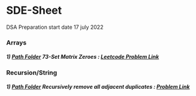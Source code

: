 # SDE-Sheet
DSA Preparation start date 17 july 2022
### Arrays
 ##### 1) [ Path Folder](https://github.com/rambhajansonti/SDE-Sheet/tree/master/Array-Day1/Set%20Matrix%20Zeroes-1) 73-Set Matrix Zeroes : [Leetcode Problem Link](https://leetcode.com/problems/set-matrix-zeroes/) 
 
### Recursion/String
 ##### 1) [ Path Folder](https://practice.geeksforgeeks.org/problems/recursively-remove-all-adjacent-duplicates0744/1)  Recursively remove all adjacent duplicates : [ Problem Link](https://github.com/rambhajansonti/SDE-Sheet/tree/master/Recursion/Recursively%20remove%20all%20adjacent%20duplicates) 


